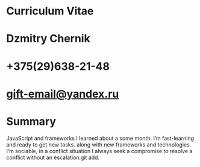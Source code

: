 # Curriculum Vitae
# Dzmitry Chernik
# +375(29)638-21-48
# gift-email@yandex.ru
# Summary
JavaScript and frameworks I learned about a some month. I’m fast-learning and ready to get new tasks.
along with new frameworks and technologies. I‘m sociable, in а conflict situation I always seek a compromise to resolve a conflict without an escalation.git add.